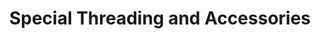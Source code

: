 ---
title: "Special Threading and Accessories"
url: /charlottesville/special-threading-and-accessories/
shop: Kosmetik
---